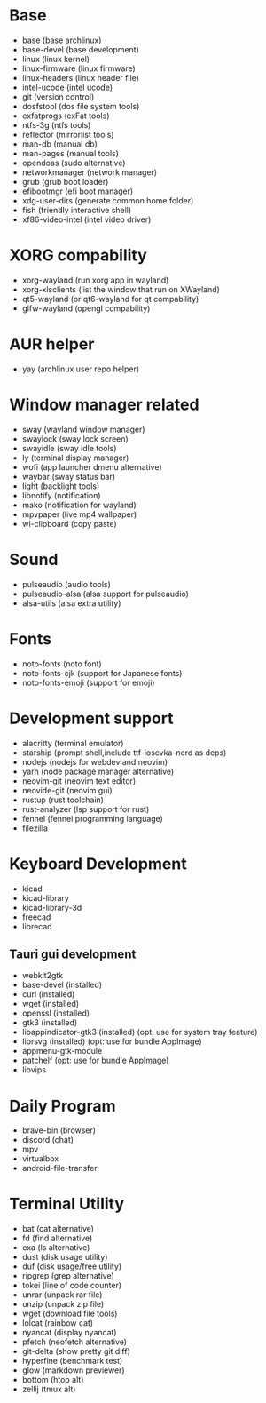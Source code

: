 # Base
- base (base archlinux)
- base-devel (base development)
- linux (linux kernel)
- linux-firmware (linux firmware)
- linux-headers (linux header file)
- intel-ucode (intel ucode)
- git (version control)
- dosfstool (dos file system tools)
- exfatprogs (exFat tools)
- ntfs-3g (ntfs tools)
- reflector (mirrorlist tools)
- man-db (manual db)
- man-pages (manual tools)
- opendoas (sudo alternative)
- networkmanager (network manager)
- grub (grub boot loader)
- efibootmgr (efi boot manager)
- xdg-user-dirs (generate common home folder)
- fish (friendly interactive shell)
- xf86-video-intel (intel video driver)

# XORG compability
- xorg-wayland (run xorg app in wayland)
- xorg-xlsclients (list the window that run on XWayland)
- qt5-wayland (or qt6-wayland for qt compability)
- glfw-wayland (opengl compability)

# AUR helper
- yay (archlinux user repo helper)

# Window manager related
- sway (wayland window manager)
- swaylock (sway lock screen)
- swayidle (sway idle tools)
- ly (terminal display manager)
- wofi (app launcher dmenu alternative)
- waybar (sway status bar)
- light (backlight tools)
- libnotify (notification)
- mako (notification for wayland)
- mpvpaper (live mp4 wallpaper)
- wl-clipboard (copy paste)

# Sound 
- pulseaudio (audio tools)
- pulseaudio-alsa (alsa support for pulseaudio)
- alsa-utils (alsa extra utility)

# Fonts
- noto-fonts (noto font)
- noto-fonts-cjk (support for Japanese fonts)
- noto-fonts-emoji (support for emoji)

# Development support
- alacritty (terminal emulator)
- starship (prompt shell,include ttf-iosevka-nerd as deps)
- nodejs (nodejs for webdev and neovim)
- yarn (node package manager alternative)
- neovim-git (neovim text editor)
- neovide-git (neovim gui)
- rustup (rust toolchain)
- rust-analyzer (lsp support for rust)
- fennel (fennel programming language)
- filezilla

# Keyboard Development
- kicad
- kicad-library 
- kicad-library-3d
- freecad
- librecad
    
## Tauri gui development
- webkit2gtk
- base-devel (installed)
- curl (installed)
- wget (installed)
- openssl (installed)
- gtk3 (installed)
- libappindicator-gtk3 (installed) (opt: use for system tray feature)
- librsvg (installed) (opt: use for bundle AppImage)
- appmenu-gtk-module
- patchelf (opt: use for bundle AppImage)
- libvips 
 
# Daily Program
- brave-bin (browser)
- discord (chat)
- mpv
- virtualbox
- android-file-transfer

# Terminal Utility
- bat (cat alternative)
- fd (find alternative)
- exa (ls alternative)
- dust (disk usage utility)
- duf (disk usage/free utility)
- ripgrep (grep alternative)
- tokei (line of code counter)
- unrar (unpack rar file)
- unzip (unpack zip file)
- wget (download file tools)
- lolcat (rainbow cat)
- nyancat (display nyancat)
- pfetch (neofetch alternative)
- git-delta (show pretty git diff)
- hyperfine (benchmark test)
- glow (markdown previewer)
- bottom (htop alt)
- zellij (tmux alt)
